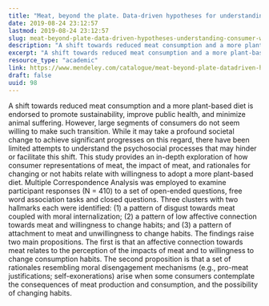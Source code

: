 ```yaml
---
title: "Meat, beyond the plate. Data-driven hypotheses for understanding consumer willingness to adopt a more plant-based diet"
date: 2019-08-24 23:12:57
lastmod: 2019-08-24 23:12:57
slug: meat-beyond-plate-data-driven-hypotheses-understanding-consumer-willingness-adopt-more
description: "A shift towards reduced meat consumption and a more plant-based diet is endorsed to promote sustainability, improve public health, and minimize animal suffering. However, large segments of consumers do not seem willing to make such transition. While it may take a profound societal change to achieve significant progresses on this regard, there have been limited attempts to understand the psychosocial processes that may hinder or facilitate this shift."
excerpt: "A shift towards reduced meat consumption and a more plant-based diet is endorsed to promote sustainability, improve public health, and minimize animal suffering. However, large segments of consumers do not seem willing to make such transition. While it may take a profound societal change to achieve significant progresses on this regard, there have been limited attempts to understand the psychosocial processes that may hinder or facilitate this shift."
resource_type: "academic"
link: https://www.mendeley.com/catalogue/meat-beyond-plate-datadriven-hypotheses-understanding-consumer-willingness-adopt-more-plantbased-die/
draft: false
uuid: 98
---
```

A shift towards reduced meat consumption and a more plant-based diet is
endorsed to promote sustainability, improve public health, and minimize
animal suffering. However, large segments of consumers do not seem
willing to make such transition. While it may take a profound societal
change to achieve significant progresses on this regard, there have been
limited attempts to understand the psychosocial processes that may
hinder or facilitate this shift. This study provides an in-depth
exploration of how consumer representations of meat, the impact of meat,
and rationales for changing or not habits relate with willingness to
adopt a more plant-based diet. Multiple Correspondence Analysis was
employed to examine participant responses (N = 410) to a set of
open-ended questions, free word association tasks and closed questions.
Three clusters with two hallmarks each were identified: (1) a pattern of
disgust towards meat coupled with moral internalization; (2) a pattern
of low affective connection towards meat and willingness to change
habits; and (3) a pattern of attachment to meat and unwillingness to
change habits. The findings raise two main propositions. The first is
that an affective connection towards meat relates to the perception of
the impacts of meat and to willingness to change consumption habits. The
second proposition is that a set of rationales resembling moral
disengagement mechanisms (e.g., pro-meat justifications;
self-exonerations) arise when some consumers contemplate the
consequences of meat production and consumption, and the possibility of
changing habits.
